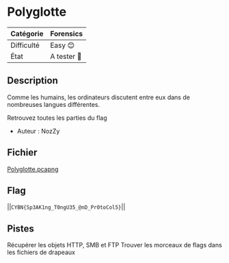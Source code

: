 # Polyglotte

| Catégorie  | Forensics   |
|------------|-------------|
| Difficulté | Easy 😊   | 
| État       | A tester 🎯 |
## Description

Comme les humains, les ordinateurs discutent entre eux dans de nombreuses langues différentes.

Retrouvez toutes les parties du flag

- Auteur : NozZy

## Fichier
[Polyglotte.pcapng](https://files.cybernight-c.tf/polyglotte.pcapng)

## Flag
||`CYBN{Sp3AK1ng_T0ngU35_@nD_Pr0toCol5}`||

## Pistes
Récupérer les objets HTTP, SMB et FTP
Trouver les morceaux de flags dans les fichiers de drapeaux
